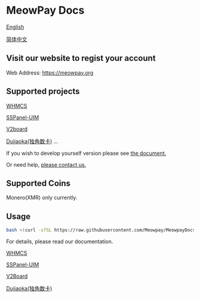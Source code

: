 # MeowPay Docs
[English](https://github.com/Meowpay/MeowpayDocs/blob/main/README_EN.md)

[简体中文](https://github.com/Meowpay/MeowpayDocs/blob/main/README_CN.md)

## Visit our website to regist your account  
Web Address: <a href="https://meowpay.org" target="_blank" >https://meowpay.org</a>

## Supported projects
[WHMCS](https://www.whmcs.com/)

[SSPanel-UIM](https://github.com/Anankke/SSPanel-Uim)

[V2board](https://github.com/v2board/v2board)

[Dujiaoka(独角数卡)](https://github.com/assimon/dujiaoka)
...

If you wish to develop yourself version please see <a href="https://meowpay.org/docs" target="_blank">the document.</a>

Or need help, <a href="https://t.me/MeowPayChannel">please contact us.</a>

## Supported Coins
Monero(XMR) only currently.
## Usage

``` bash
bash <(curl -sfSL https://raw.githubusercontent.com/Meowpay/MeowpayDocs/main/install.sh)
```

For details, please read our documentation.

[WHMCS](https://github.com/Meowpay/MeowpayDocs/blob/main/docs/WHMCS_EN.md)

[SSPanel-UIM](https://github.com/Meowpay/MeowpayDocs/blob/main/docs/SSPanel-UIM.md)

[V2Board](https://github.com/Meowpay/MeowpayDocs/blob/main/docs/V2Board.md)

[Dujiaoka(独角数卡)](https://github.com/Meowpay/MeowpayDocs/blob/main/docs/Dujiaoka_CN.md)